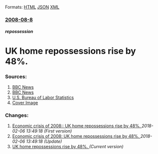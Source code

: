 
Formats: [HTML](/news/2008/08/8/uk-home-repossessions-rise-by-48.html)  [JSON](/news/2008/08/8/uk-home-repossessions-rise-by-48.json)  [XML](/news/2008/08/8/uk-home-repossessions-rise-by-48.xml)  

### [2008-08-8](/news/2008/08/8/index.md)

##### repossession
#  UK home repossessions rise by 48%. 




### Sources:

1. [BBC News](http://news.bbc.co.uk/2/hi/business/7548877.stm)
2. [BBC News](http://news.bbc.co.uk/2/hi/business/7549780.stm)
3. [U.S. Bureau of Labor Statistics](http://www.bls.gov/news.release/empsit.nr0.htm)
3. [Cover Image](http://www.bls.gov/images/bls_emblem.png)

### Changes:

1. [ Economic crisis of 2008:: UK home repossessions rise by 48%. ](/news/2008/08/8/economic-crisis-of-2008-uk-home-repossessions-rise-by-48.md) _2018-02-06 13:49:18 (First version)_
2. [ Economic crisis of 2008: UK home repossessions rise by 48%. ](/news/2008/08/8/economic-crisis-of-2008-p-uk-home-repossessions-rise-by-48.md) _2018-02-06 13:49:18 (Update)_
2. [ UK home repossessions rise by 48%. ](/news/2008/08/8/uk-home-repossessions-rise-by-48.md) _(Current version)_

